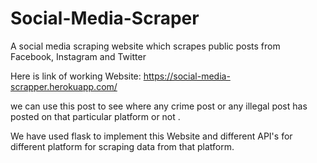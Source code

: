 # Social-Media-Scraper
A social media scraping website which scrapes public posts from Facebook, Instagram and Twitter

Here is link of working Website:
https://social-media-scrapper.herokuapp.com/

we can use this post to see where any crime post or any illegal post has posted on that particular platform or not .

We have used flask to implement this Website and different API's for different platform for scraping data from that platform.


